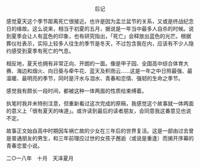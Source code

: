 <p align="center">后记</p>

感觉夏天这个季节距离死亡很接近。也许是因为盂兰盆节的关系，又或是终战纪念日的缘故。这么说来，相当于初夏的五月，据说是一年当中最多人自杀的时候。说到夏季会让人有蓝色的印象，也有研究指出，「死亡」会释放出蓝色的光芒。根据葬仪社表示，实际上较多人往生的季节是冬天，不过包含我在内，应该有不少人隐约感受到夏季有死亡的气息。

相反地，夏天也拥有非常正向、开朗的一面。像是甲子园、全国高中综合体育大赛、海边和烟火、向日葵与牵牛花、蓝天及积雨云……这是一年之中日照最强、最温暖、最明亮的季节，同时是汗水与泪水、青春和恋情、强韧的生命之季节。

感觉我有颇长一段时间，都被这种一体两面的性质给束缚着。

执笔时我并未特别注意，但重新看过这次完成的原稿，我感觉这个故事就一体两面的意义上「很有夏天的味道」。或许读到最后的读者朋友，会同意我这番意见也说不定。

故事正文始自高中时期因车祸亡故的少女在三年后的世界复活。这是一部由过去曾是普通朋友的男生，和三年前理应过世的女孩子邂逅（或说是重逢）而揭开序幕的青春恋爱小说。

二○一八年　十月　天泽夏月

